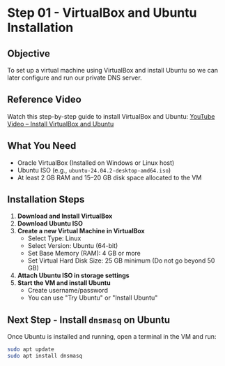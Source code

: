 # Step 01 - VirtualBox and Ubuntu Installation

## Objective
To set up a virtual machine using VirtualBox and install Ubuntu so we can later configure and run our private DNS server.


## Reference Video
Watch this step-by-step guide to install VirtualBox and Ubuntu:
[YouTube Video – Install VirtualBox and Ubuntu](https://youtu.be/nvdnQX9UkMY?si=ntb9taabC9k61p0j)

## What You Need
- Oracle VirtualBox (Installed on Windows or Linux host)
- Ubuntu ISO (e.g., `ubuntu-24.04.2-desktop-amd64.iso`)
- At least 2 GB RAM and 15–20 GB disk space allocated to the VM


## Installation Steps

1. **Download and Install VirtualBox**
2. **Download Ubuntu ISO**
3. **Create a new Virtual Machine in VirtualBox**
   - Select Type: Linux
   - Select Version: Ubuntu (64-bit)
   - Set Base Memory (RAM): 4 GB or more
   - Set Virtual Hard Disk Size: 25 GB minimum (Do not go beyond 50 GB)
4. **Attach Ubuntu ISO in storage settings**
5. **Start the VM and install Ubuntu**
   - Create username/password
   - You can use "Try Ubuntu" or "Install Ubuntu"


## Next Step - Install `dnsmasq` on Ubuntu

Once Ubuntu is installed and running, open a terminal in the VM and run:

```bash
sudo apt update
sudo apt install dnsmasq
```